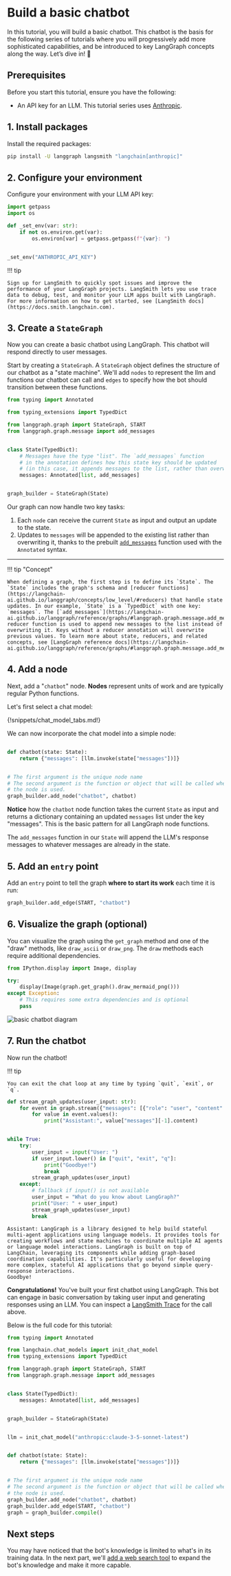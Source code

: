 # Build a basic chatbot

In this tutorial, you will build a basic chatbot. This chatbot is the basis for the following series of tutorials where you will progressively add more sophisticated capabilities, and be introduced to key LangGraph concepts along the way. Let’s dive in! 🌟

## Prerequisites

Before you start this tutorial, ensure you have the following:

- An API key for an LLM. This tutorial series uses [Anthropic](https://console.anthropic.com/settings/admin-keys).

## 1. Install packages

Install the required packages:

```bash
pip install -U langgraph langsmith "langchain[anthropic]"
```

## 2. Configure your environment

Configure your environment with your LLM API key:

``` python
import getpass
import os

def _set_env(var: str):
    if not os.environ.get(var):
        os.environ[var] = getpass.getpass(f"{var}: ")


_set_env("ANTHROPIC_API_KEY")
```

!!! tip

    Sign up for LangSmith to quickly spot issues and improve the performance of your LangGraph projects. LangSmith lets you use trace data to debug, test, and monitor your LLM apps built with LangGraph. For more information on how to get started, see [LangSmith docs](https://docs.smith.langchain.com). 

## 3. Create a `StateGraph`

Now you can create a basic chatbot using LangGraph. This chatbot will respond directly to user messages.

Start by creating a `StateGraph`. A `StateGraph` object defines the structure of our chatbot as a "state machine". We'll add `nodes` to represent the llm and functions our chatbot can call and `edges` to specify how the bot should transition between these functions.

```python
from typing import Annotated

from typing_extensions import TypedDict

from langgraph.graph import StateGraph, START
from langgraph.graph.message import add_messages


class State(TypedDict):
    # Messages have the type "list". The `add_messages` function
    # in the annotation defines how this state key should be updated
    # (in this case, it appends messages to the list, rather than overwriting them)
    messages: Annotated[list, add_messages]


graph_builder = StateGraph(State)
```

Our graph can now handle two key tasks:

1. Each `node` can receive the current `State` as input and output an update to the state.
2. Updates to `messages` will be appended to the existing list rather than overwriting it, thanks to the prebuilt [`add_messages`](https://langchain-ai.github.io/langgraph/reference/graphs/?h=add+messages#add_messages) function used with the `Annotated` syntax.

------

!!! tip "Concept"

    When defining a graph, the first step is to define its `State`. The `State` includes the graph's schema and [reducer functions](https://langchain-ai.github.io/langgraph/concepts/low_level/#reducers) that handle state updates. In our example, `State` is a `TypedDict` with one key: `messages`. The [`add_messages`](https://langchain-ai.github.io/langgraph/reference/graphs/#langgraph.graph.message.add_messages) reducer function is used to append new messages to the list instead of overwriting it. Keys without a reducer annotation will overwrite previous values. To learn more about state, reducers, and related concepts, see [LangGraph reference docs](https://langchain-ai.github.io/langgraph/reference/graphs/#langgraph.graph.message.add_messages).

## 4. Add a node

Next, add a "`chatbot`" node. **Nodes** represent units of work and are typically regular Python functions.

Let's first select a chat model:

{!snippets/chat_model_tabs.md!}

We can now incorporate the chat model into a simple node:

```python

def chatbot(state: State):
    return {"messages": [llm.invoke(state["messages"])]}


# The first argument is the unique node name
# The second argument is the function or object that will be called whenever
# the node is used.
graph_builder.add_node("chatbot", chatbot)
```

**Notice** how the `chatbot` node function takes the current `State` as input and returns a dictionary containing an updated `messages` list under the key "messages". This is the basic pattern for all LangGraph node functions.

The `add_messages` function in our `State` will append the LLM's response messages to whatever messages are already in the state.

## 5. Add an `entry` point

Add an `entry` point to tell the graph **where to start its work** each time it is run:

```python
graph_builder.add_edge(START, "chatbot")
```

## 6. Visualize the graph (optional)

You can visualize the graph using the `get_graph` method and one of the "draw" methods, like `draw_ascii` or `draw_png`. The `draw` methods each require additional dependencies.

```python
from IPython.display import Image, display

try:
    display(Image(graph.get_graph().draw_mermaid_png()))
except Exception:
    # This requires some extra dependencies and is optional
    pass
```

![basic chatbot diagram](basic-chatbot.png)


## 7. Run the chatbot

Now run the chatbot! 

!!! tip

    You can exit the chat loop at any time by typing `quit`, `exit`, or `q`.

```python
def stream_graph_updates(user_input: str):
    for event in graph.stream({"messages": [{"role": "user", "content": user_input}]}):
        for value in event.values():
            print("Assistant:", value["messages"][-1].content)


while True:
    try:
        user_input = input("User: ")
        if user_input.lower() in ["quit", "exit", "q"]:
            print("Goodbye!")
            break
        stream_graph_updates(user_input)
    except:
        # fallback if input() is not available
        user_input = "What do you know about LangGraph?"
        print("User: " + user_input)
        stream_graph_updates(user_input)
        break
```

```
Assistant: LangGraph is a library designed to help build stateful multi-agent applications using language models. It provides tools for creating workflows and state machines to coordinate multiple AI agents or language model interactions. LangGraph is built on top of LangChain, leveraging its components while adding graph-based coordination capabilities. It's particularly useful for developing more complex, stateful AI applications that go beyond simple query-response interactions.
Goodbye!
```

**Congratulations!** You've built your first chatbot using LangGraph. This bot can engage in basic conversation by taking user input and generating responses using an LLM. You can inspect a [LangSmith Trace](https://smith.langchain.com/public/7527e308-9502-4894-b347-f34385740d5a/r) for the call above.

Below is the full code for this tutorial:

```python
from typing import Annotated

from langchain.chat_models import init_chat_model
from typing_extensions import TypedDict

from langgraph.graph import StateGraph, START
from langgraph.graph.message import add_messages


class State(TypedDict):
    messages: Annotated[list, add_messages]


graph_builder = StateGraph(State)


llm = init_chat_model("anthropic:claude-3-5-sonnet-latest")


def chatbot(state: State):
    return {"messages": [llm.invoke(state["messages"])]}


# The first argument is the unique node name
# The second argument is the function or object that will be called whenever
# the node is used.
graph_builder.add_node("chatbot", chatbot)
graph_builder.add_edge(START, "chatbot")
graph = graph_builder.compile()
```

## Next steps

You may have noticed that the bot's knowledge is limited to what's in its training data. In the next part, we'll [add a web search tool](./2-add-tools.md) to expand the bot's knowledge and make it more capable.



